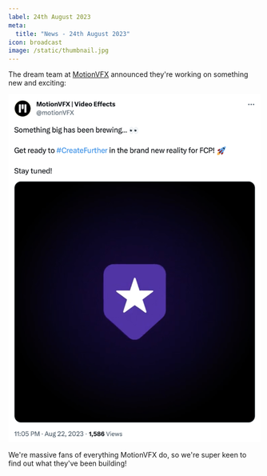 ```yaml
---
label: 24th August 2023
meta:
  title: "News - 24th August 2023"
icon: broadcast
image: /static/thumbnail.jpg
---
```


The dream team at [MotionVFX](https://www.motionvfx.com) announced they're working on something new and exciting:

![](/static/motionvfx-create-further.png)

We're massive fans of everything MotionVFX do, so we're super keen to find out what they've been building!
